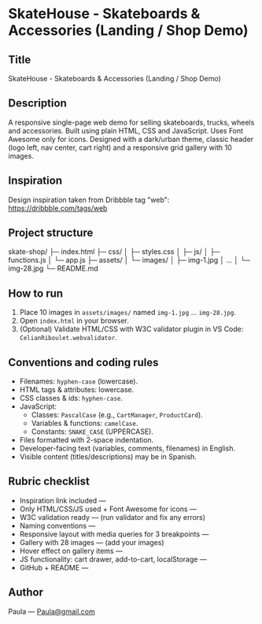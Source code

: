 # SkateHouse - Skateboards & Accessories (Landing / Shop Demo)

## Title
SkateHouse - Skateboards & Accessories (Landing / Shop Demo)

## Description
A responsive single-page web demo for selling skateboards, trucks, wheels and accessories. Built using plain HTML, CSS and JavaScript. Uses Font Awesome only for icons. Designed with a dark/urban theme, classic header (logo left, nav center, cart right) and a responsive grid gallery with 10 images.

## Inspiration
Design inspiration taken from Dribbble tag "web": https://dribbble.com/tags/web

## Project structure

skate-shop/
 ├─ index.html
 ├─ css/
 │ ├─ styles.css
 │
 ├─ js/
 │ ├─ functions.js
 │ └─ app.js
 ├─ assets/
 │ └─ images/
 │ ├─ img-1.jpg
 │ ...
 │ └─ img-28.jpg
 └─ README.md

## How to run
1. Place 10 images in `assets/images/` named `img-1.jpg` ... `img-28.jpg`.
2. Open `index.html` in your browser.
3. (Optional) Validate HTML/CSS with W3C validator plugin in VS Code: `CelianRiboulet.webvalidator`.

## Conventions and coding rules
- Filenames: `hyphen-case` (lowercase).
- HTML tags & attributes: lowercase.
- CSS classes & ids: `hyphen-case`.
- JavaScript:
  - Classes: `PascalCase` (e.g., `CartManager`, `ProductCard`).
  - Variables & functions: `camelCase`.
  - Constants: `SNAKE_CASE` (UPPERCASE).
- Files formatted with 2-space indentation.
- Developer-facing text (variables, comments, filenames) in English.
- Visible content (titles/descriptions) may be in Spanish.

## Rubric checklist
- Inspiration link included — 
- Only HTML/CSS/JS used + Font Awesome for icons — 
- W3C validation ready —  (run validator and fix any errors)
- Naming conventions — 
- Responsive layout with media queries for 3 breakpoints — 
- Gallery with 28 images —  (add your images)
- Hover effect on gallery items — 
- JS functionality: cart drawer, add-to-cart, localStorage — 
- GitHub + README — 

## Author
Paula — Paula@gmail.com
